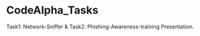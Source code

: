 # CodeAlpha_Tasks
Task1: Network-Sniffer   &amp;    Task2: Phishing-Awareness-training Presentation.

